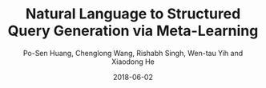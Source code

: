 ---
title: "Natural Language to Structured Query Generation via Meta-Learning"
collection: publications
permalink: /publication/2018-06-02-0066
date: 2018-06-02
author: 'Po-Sen Huang, Chenglong Wang, Rishabh Singh, Wen-tau Yih and Xiaodong He'
venue: 'NAACL-HLT-2018'
---